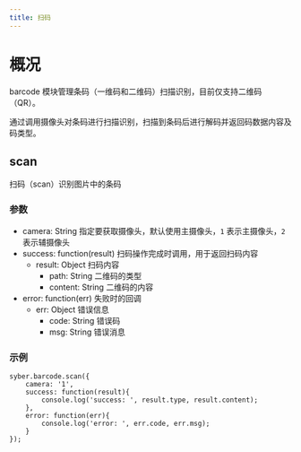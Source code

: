 ```yaml
---
title: 扫码
---
```


# 概况

<span class="arg-name">barcode</span> 模块管理条码（一维码和二维码）扫描识别，目前仅支持二维码（QR）。

通过调用摄像头对条码进行扫描识别，扫描到条码后进行解码并返回码数据内容及码类型。



## scan

扫码（scan）识别图片中的条码

### 参数

- camera: String 指定要获取摄像头，默认使用主摄像头，`1` 表示主摄像头，`2` 表示辅摄像头
- success:  function(result) 扫码操作完成时调用，用于返回扫码内容
  - result: Object 扫码内容
    - path:  String 二维码的类型
    - content: String 二维码的内容
- error:  function(err) 失败时的回调
  - err:  Object 错误信息
    - code:  String 错误码
    - msg:  String 错误消息





### 示例

```
syber.barcode.scan({
	camera: '1',
	success: function(result){
		console.log('success: ', result.type, result.content);
	},
	error: function(err){
		console.log('error: ', err.code, err.msg);
	}
});
```

